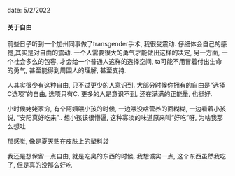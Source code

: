 date: 5/2/2022

#### 关于自由

   前些日子听到一个加州同事做了transgender手术, 我很受震动. 仔细体会自己的感觉,其实是对自由的震动. 一个人需要很大的勇气才能做出这样的决定, 另一方面, 一个社会多么的包容, 才会给一个普通人这样的选择空间, ta可能不用冒着付出生命的勇气, 甚至能得到周围人的理解, 甚至支持.

   人其实很少有这种自由, 只不过更少的人意识到. 大部分时候你拥有的自由是“选择C选项”的自由, 选项只有C. 更多的人是意识不到, 还在满满的正能量, 也挺好.
    
   小时候姥姥家穷, 有个阿姨喂小孩的时候, 一边喂没啥营养的面糊糊, 一边看着小孩说, “安阳真好吃来”.. 想小孩该很懵逼, 这种寡淡的味道原来叫“好吃”呀, 为啥我那么想吐

   那感觉, 像是夏天贴在皮肤上的塑料袋

   我还是想保留一点自由, 就是吃臭的东西的时候, 我想诚实一点, 这个东西虽然我吃了, 但是真的没那么好吃

